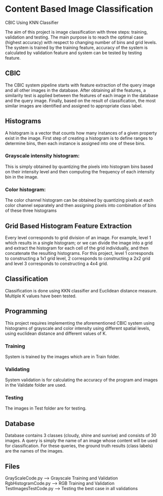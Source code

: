 # Content Based Image Classification
CBIC Using KNN Classifier

The aim of this project is image classification with three steps: training, validation and testing. The main purpose is to reach the optimal case (highest accuracy) with respect to changing number of bins and grid levels. The system is trained by the training feature, accuracy of the system is calculated by validation feature and system can be tested by testing feature.

## CBIC
The CBIC system pipeline starts with feature extraction of the query image and all other images in the database. After obtaining all the features, a similarity test is applied between the features of each image in the database and the query image. Finally, based on the result of classification, the most similar images are identified and assigned to appropriate class label.

## Histograms
A histogram is a vector that counts how many instances of a given property exist in the image. First step of creating a histogram is to define ranges to determine bins, then each instance is assigned into one of these bins. 
### Grayscale intensity histogram: 
This is simply obtained by quantizing the pixels into histogram bins based on their intensity level and then computing the frequency of each intensity bin in the image.
### Color histogram: 
The color channel histogram can be obtained by quantizing pixels at each color channel separately and then assigning pixels into combination of bins of these three histograms

## Grid Based Histogram Feature Extraction
Every level corresponds to grid division of an image. For example, level 1 which results in a single histogram; or we can divide the image into a grid and extract the histogram for each cell of the grid individually, and then concatenate the resulting histograms. For this project, level 1 corresponds to constructing a 1x1 grid level, 2 corresponds to constructing a 2x2 grid and level 3 corresponds to constructing a 4x4 grid. 

## Classification
Classification is done using KKN classifier and Euclidean distance measure. Multiple K values have been tested.

## Programming
This project requires implementing the aforementioned CBIC system using histograms of grayscale and color intensity using different spatial levels, using euclidean distance and different values of K.
### Training
System is trained by the images which are in Train folder.
### Validating
System validation is for calculating the accuracy of the program and images in the Validate folder are used.
### Testing
The images in Test folder are for testing.

## Database
Database contains 3 classes (cloudy, shine and sunrise) and consists of 30 images. A query is simply the name of an image whose content will be used for classification. For these queries, the ground truth results (class labels) are the names of the images.

## Files
GrayScaleCode.py --> Grayscale Training and Validation
RgbHistogramCode.py --> RGB Training and Validation
TestImagesTestCode.py --> Testing the best case in all validations

